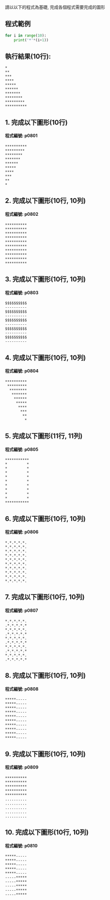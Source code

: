 請以以下的程式為基礎, 完成各個程式需要完成的圖形

## 程式範例
``` python
for i in range(10):
    print('*'*(i+1))
```

## 執行結果(10行):
```
*
**
***
****
*****
******
*******
********
*********
**********
```


## 1. 完成以下圖形(10行)

#### 程式編號: p0801 <p/>
```
**********
*********
********
*******
******
*****
****
***
**
*
```

## 2. 完成以下圖形(10行, 10列)

#### 程式編號: p0802 <p/>
```
**********
**********
**********
**********
**********
**********
**********
**********
**********
**********
```

## 3. 完成以下圖形(10行, 10列)

#### 程式編號: p0803 <p/>
```
$$$$$$$$$$
----------
$$$$$$$$$$
----------
$$$$$$$$$$
----------
$$$$$$$$$$
----------
$$$$$$$$$$
----------
```


## 4. 完成以下圖形(10行, 10列)

#### 程式編號: p0804 <p/>
```
**********
 *********
  ********
   *******
    ******
     *****
      ****
       ***
        **
         *
```


## 5. 完成以下圖形(11行, 11列)

#### 程式編號: p0805 <p/>
```
***********
*         *
*         *
*         *
*         *
*         *
*         *
*         *
*         *
*         *
***********
```

## 6. 完成以下圖形(10行, 10列)

#### 程式編號: p0806 <p/>
```
*.*.*.*.*.
*.*.*.*.*.
*.*.*.*.*.
*.*.*.*.*.
*.*.*.*.*.
*.*.*.*.*.
*.*.*.*.*.
*.*.*.*.*.
*.*.*.*.*.
*.*.*.*.*.
```


## 7. 完成以下圖形(10行, 10列)

#### 程式編號: p0807 <p/>
```
*.*.*.*.*.
.*.*.*.*.*
*.*.*.*.*.
.*.*.*.*.*
*.*.*.*.*.
.*.*.*.*.*
*.*.*.*.*.
.*.*.*.*.*
*.*.*.*.*.
.*.*.*.*.*
```

## 8. 完成以下圖形(10行, 10列)

#### 程式編號: p0808 <p/>
```
*****-----
*****-----
*****-----
*****-----
*****-----
*****-----
*****-----
*****-----
*****-----
*****-----
```

## 9. 完成以下圖形(10行, 10列)

#### 程式編號: p0809 <p/>
```
**********
**********
**********
**********
**********
..........
..........
..........
..........
..........
```

## 10. 完成以下圖形(10行, 10列)

#### 程式編號: p0810 <p/>
```
*****-----
*****-----
*****-----
*****-----
*****-----
-----*****
-----*****
-----*****
-----*****
-----*****
```
